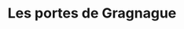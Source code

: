 ---
title: "Les portes de Gragnague"
url: /gragnague/les-portes-de-gragnague/
shop: centre commercial
---